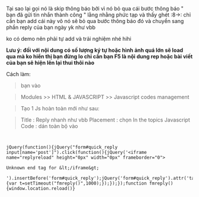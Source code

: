 Tại sao lại gọi nó là skip thông báo bởi vì nó bỏ qua cái bước thông báo " bạn đã gửi tin nhắn thành công " lằng nhằng phức tạp và thấy ghét :8->: chỉ cần bạn add cái này vô nó sẽ bỏ qua bước thông báo đó và chuyển sang phần reply của bạn ngày yk như vbb

ko có demo nên phải tự add và trải nghiệm nhé hihi

**Lưu ý: đối với nội dung có số lượng ký tự hoặc hình ảnh quá lớn sẽ load qua mà ko hiển thị bạn đừng lo chỉ cần bạn F5 là nội dung rep hoặc bài viết của bạn sẽ hiện lên lại thui thôi nào**

Cách làm:

> bạn vào

> Modules >> HTML & JAVASCRIPT >> Javascript codes management



> Tạo 1 Js hoàn toàn mới như sau:

> Title : Reply nhanh như vbb
> Placement : chọn In the topics
> Javascript Code : dán toàn bộ vào


```


jQuery(function(){jQuery("form#quick_reply input[name='post']").click(function(){jQuery('<iframe name="replyreload" height="0px" width="0px" frameborder="0">

Unknown end tag for &lt;/iframe&gt;

').insertBefore('form#quick_reply');jQuery('form#quick_reply').attr('target','replyreload');jQuery('form#quick_reply').submit(function(){var t=setTimeout("fmreply()",1000);});});});function fmreply(){window.location.reload()}



```